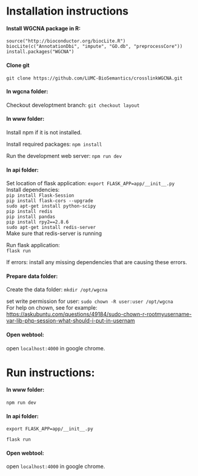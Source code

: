 # Installation instructions
#### Install WGCNA package in R:  
`source("http://bioconductor.org/biocLite.R")`  
`biocLite(c("AnnotationDbi", "impute", "GO.db", "preprocessCore"))`  
`install.packages("WGCNA")`  

#### Clone git
`git clone https://github.com/LUMC-BioSemantics/crosslinkWGCNA.git`

#### In wgcna folder:
Checkout developtment branch: `git checkout layout`

#### In www folder:
Install npm if it is not installed.

Install required packages:
`npm install`

Run the development web server:
`npm run dev`

#### In api folder:
Set location of flask application:
`export FLASK_APP=app/__init__.py`  
Install dependencies:  
`pip install Flask-Session`  
`pip install flask-cors --upgrade`  
`sudo apt-get install python-scipy`  
`pip install redis`  
`pip install pandas`  
`pip install rpy2==2.8.6`  
`sudo apt-get install redis-server`  
Make sure that redis-server is running  

Run flask application:  
`flask run`

If errors: install any missing dependencies that are causing these errors.

#### Prepare data folder:
Create the data folder:
`mkdir /opt/wgcna`

set write permission for user:
`sudo chown -R user:user /opt/wgcna`  
For help on chown, see for example: https://askubuntu.com/questions/49184/sudo-chown-r-rootmyusername-var-lib-php-session-what-should-i-put-in-usernam


#### Open webtool:
open `localhost:4000` in google chrome.

# Run instructions:
#### In www folder:
`npm run dev`

#### In api folder:
`export FLASK_APP=app/__init__.py`

`flask run`

#### Open webtool:
open `localhost:4000` in google chrome.
